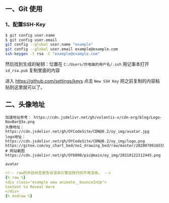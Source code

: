 ## 一、Git 使用

### 1、配置SSH-Key

~~~bash
$ git config user.name
$ git config user.email
git config --global user.name "example"
git config --global user.email example@example.com
ssh-keygen -t rsa -C "example@example.com"
~~~

然后找到生成的秘钥：位置在 `C:/Users/你电脑的用户名/.ssh`
用记事本打开 `id_rsa.pub` 复制里面的内容

进入 https://github.com/settings/keys 点击 `New SSH Key` 把之前复制的内容粘贴到这里就可以了。

## 二、头像地址

~~~~yam
加速地址参考： https://cdn.jsdelivr.net/gh/volantis-x/cdn-org/blog/Logo-NavBar@3x.png
头像地址：https://cdn.jsdelivr.net/gh/OYCodeSite/CDN@0.2/oy_img/avatar.jpg
logo地址：https://cdn.jsdelivr.net/gh/OYCodeSite/CDN@0.2/oy_img/logo.png
https://gitee.com/oy_chart_bed/no1_drawing_bed/raw/master/20200709165556.jpg
# 网站截图
https://cdn.jsdelivr.net/gh/OY6090/pic@main/oy_img/20210122112445.png

avatar
~~~~

~~~~yaml
<!-- raw的外挂标签是告诉渲染引擎这段代码不用渲染。 -->
{% raw %}
<div class="example wow animate__bounceInUp">
Content to Reveal Here
</div>
{% endraw %}
~~~~



